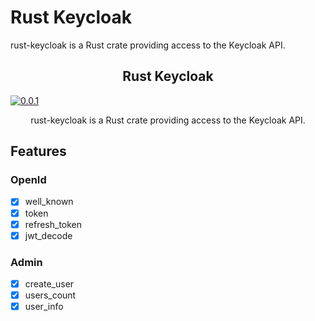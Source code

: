 # Rust Keycloak
rust-keycloak is a Rust crate providing access to the Keycloak API.  

<p align="center">
  <h2 align="center">Rust Keycloak</a></h3>
  <a href="https://crates.io/crates/rust-keycloak"><img src="https://img.shields.io/badge/crates.io-v0.0.1-orange.svg?longCache=true" alt="0.0.1" title="rust-keycloak’s current version badge"></a>
  <p align="center">rust-keycloak is a Rust crate providing access to the Keycloak API.</a></p>
</p>


## Features

### OpenId

* [x] well_known
* [x] token
* [x] refresh_token
* [x] jwt_decode

### Admin

* [x] create_user
* [x] users_count
* [x] user_info
